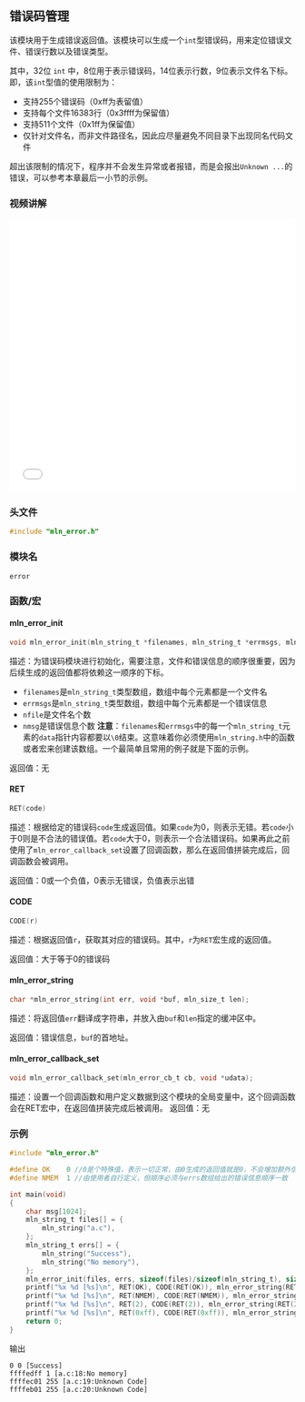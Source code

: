 ## 错误码管理

该模块用于生成错误返回值。该模块可以生成一个`int`型错误码，用来定位错误文件、错误行数以及错误类型。

其中，32位 `int` 中，8位用于表示错误码，14位表示行数，9位表示文件名下标。即，该`int`型值的使用限制为：

- 支持255个错误码（0xff为表留值）
- 支持每个文件16383行（0x3ffff为保留值）
- 支持511个文件（0x1ff为保留值）
- 仅针对文件名，而非文件路径名，因此应尽量避免不同目录下出现同名代码文件

超出该限制的情况下，程序并不会发生异常或者报错，而是会报出`Unknown ...`的错误，可以参考本章最后一小节的示例。



### 视频讲解

<iframe src="//player.bilibili.com/player.html?bvid=BV148411R7Xt&page=1&autoplay=0" scrolling="no" border="0" frameborder="no" framespacing="0" allowfullscreen="true" height="480px" width="100%"> </iframe>



### 头文件

```c
#include "mln_error.h"
```



### 模块名

`error`



### 函数/宏



#### mln_error_init

```c
void mln_error_init(mln_string_t *filenames, mln_string_t *errmsgs, mln_size_t nfile, mln_size_t nmsg);
```

描述：为错误码模块进行初始化，需要注意，文件和错误信息的顺序很重要，因为后续生成的返回值都将依赖这一顺序的下标。

- `filenames`是`mln_string_t`类型数组，数组中每个元素都是一个文件名
- `errmsgs`是`mln_string_t`类型数组，数组中每个元素都是一个错误信息
- `nfile`是文件名个数
- `nmsg`是错误信息个数
**注意**：`filenames`和`errmsgs`中的每一个`mln_string_t`元素的`data`指针内容都要以`\0`结束。这意味着你必须使用`mln_string.h`中的函数或者宏来创建该数组。一个最简单且常用的例子就是下面的示例。

返回值：无



#### RET

```c
RET(code)
```

描述：根据给定的错误码`code`生成返回值。如果`code`为0，则表示无错。若`code`小于0则是不合法的错误值。若`code`大于0，则表示一个合法错误码。如果再此之前使用了`mln_error_callback_set`设置了回调函数，那么在返回值拼装完成后，回调函数会被调用。

返回值：0或一个负值，0表示无错误，负值表示出错



#### CODE

```c
CODE(r)
```

描述：根据返回值`r`，获取其对应的错误码。其中，`r`为`RET`宏生成的返回值。

返回值：大于等于0的错误码



#### mln_error_string

```c
char *mln_error_string(int err, void *buf, mln_size_t len);
```

描述：将返回值`err`翻译成字符串，并放入由`buf`和`len`指定的缓冲区中。

返回值：错误信息，`buf`的首地址。



#### mln_error_callback_set

```c
void mln_error_callback_set(mln_error_cb_t cb, void *udata);
```

描述：设置一个回调函数和用户定义数据到这个模块的全局变量中，这个回调函数会在RET宏中，在返回值拼装完成后被调用。
返回值：无



### 示例

```c
#include "mln_error.h"

#define OK    0 //0是个特殊值，表示一切正常，由0生成的返回值就是0，不会增加额外信息
#define NMEM  1 //由使用者自行定义，但顺序必须与errs数组给出的错误信息顺序一致

int main(void)
{
    char msg[1024];
    mln_string_t files[] = {
        mln_string("a.c"),
    };
    mln_string_t errs[] = {
        mln_string("Success"),
        mln_string("No memory"),
    };
    mln_error_init(files, errs, sizeof(files)/sizeof(mln_string_t), sizeof(errs)/sizeof(mln_string_t));
    printf("%x %d [%s]\n", RET(OK), CODE(RET(OK)), mln_error_string(RET(OK), msg, sizeof(msg)));
    printf("%x %d [%s]\n", RET(NMEM), CODE(RET(NMEM)), mln_error_string(RET(NMEM), msg, sizeof(msg)));
    printf("%x %d [%s]\n", RET(2), CODE(RET(2)), mln_error_string(RET(2), msg, sizeof(msg)));
    printf("%x %d [%s]\n", RET(0xff), CODE(RET(0xff)), mln_error_string(RET(0xff), msg, sizeof(msg)));
    return 0;
}
```

输出

```
0 0 [Success]
ffffedff 1 [a.c:18:No memory]
ffffec01 255 [a.c:19:Unknown Code]
ffffeb01 255 [a.c:20:Unknown Code]
```
